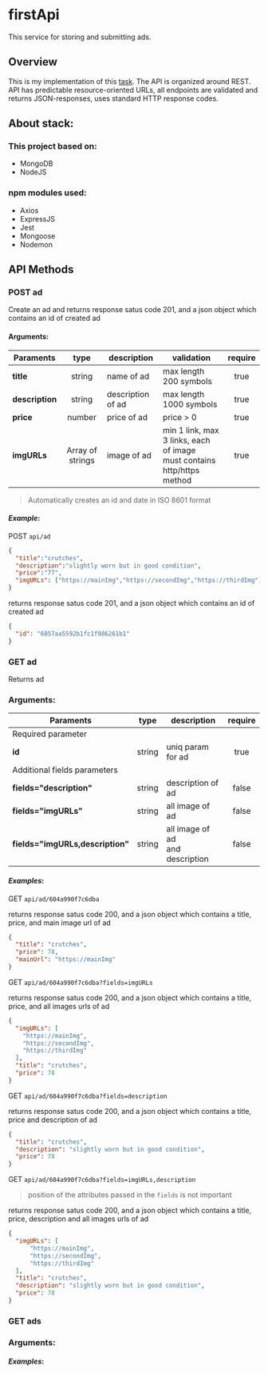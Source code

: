 # firstApi

This service for storing and submitting ads.

## Overview 

This is my implementation of this [task](https://github.com/avito-tech/adv-backend-trainee-assignment/blob/main/README.md).
The API is organized around REST. API has predictable resource-oriented URLs, all endpoints are validated and returns JSON-responses, uses standard HTTP response codes.

## About stack:

### This project based on:

-   MongoDB
-   NodeJS

### npm modules used:
-   Axios
-   ExpressJS
-   Jest
-   Mongoose
-   Nodemon

## API Methods

### POST ad

Create an ad and returns response satus code 201, and a json object which contains an id of created ad

#### Arguments:

| Paraments       |       type       | description       | validation                                                                    | require |
| --------------- | :--------------: | ----------------- | ----------------------------------------------------------------------------- | :-----: |
| **title**       |      string      | name of  ad       | max length 200 symbols                                                        |  true   |
| **description** |      string      | description of ad | max length 1000 symbols                                                       |  true   |
| **price**       |      number      | price of ad       | price > 0                                                                     |  true   |
| **imgURLs**     | Array of strings | image of ad       | min 1 link, max 3 links, each of image <br /> must contains http/https method |  true   |

 >Automatically creates an id and date in ISO 8601 format
 
#### _Example_:

POST `api/ad`

```json
{
  "title":"crutches",
  "description":"slightly worn but in good condition",
  "price":"77",
  "imgURLs": ["https://mainImg","https://secondImg","https://thirdImg"]
}
```

returns response satus code 201, and a json object which contains an id of created ad

```json
{
  "id": "6057aa5592b1fc1f986261b1"
}
```

### GET ad

Returns ad

### Arguments:

| Paraments                        |  type  | description                            | require |
| -------------------------------- | :----: | -------------------------------------- | :-----: |
| Required parameter               |
| **id**                           | string | uniq param for ad                      |  true   |
| Additional fields parameters     |
| **fields="description"**         | string | description of ad                      |  false  |
| **fields="imgURLs"**             | string | all image of ad                        |  false  |
| **fields="imgURLs,description"** | string | all image of ad <br /> and description |  false  |

#### _Examples_:

GET `api/ad/604a990f7c6dba`

returns response satus code 200, and a json object which contains a title, price, and main image url of ad

```json
{
  "title": "crutches",
  "price": 78,
  "mainUrl": "https://mainImg"
}
```

GET `api/ad/604a990f7c6dba?fields=imgURLs`

returns response satus code 200, and a json object which contains a title, price, and all images urls of ad

```json
{
  "imgURLs": [
    "https://mainImg",
    "https://secondImg",
    "https://thirdImg"
  ],
  "title": "crutches",
  "price": 78
}
```

GET `api/ad/604a990f7c6dba?fields=description`

returns response satus code 200, and a json object which contains a title, price and description of ad

```json
{
  "title": "crutches",
  "description": "slightly worn but in good condition",
  "price": 78
}
```

GET `api/ad/604a990f7c6dba?fields=imgURLs,description`

>position of the attributes passed in the `fields` is not important

returns response satus code 200, and a json object which contains a title, price, description and all images urls of ad

```json
{
  "imgURLs": [
      "https://mainImg",
      "https://secondImg",
      "https://thirdImg"
  ],
  "title": "crutches",
  "description": "slightly worn but in good condition",
  "price": 78
}
```

### GET ads
### Arguments:
#### _Examples_:

